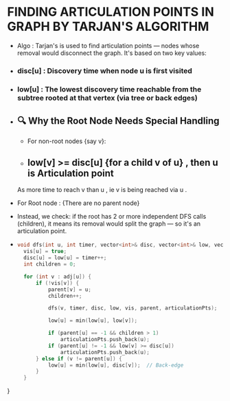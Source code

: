 # FINDING ARTICULATION POINTS IN GRAPH BY TARJAN'S ALGORITHM

- Algo : Tarjan's is used to find articulation points — nodes whose removal would disconnect the graph. It's based on two key values:
- ### disc[u] : Discovery time when node u is first visited
- ### low[u] : The lowest discovery time reachable from the subtree rooted at that vertex (via tree or back edges)

- ## 🔍 Why the Root Node Needs Special Handling
  - For non-root nodes {say v}:
  - ## low[v] >= disc[u] {for a child v of u} , then u is Articulation point
  As more time to reach v than u , ie v is being reached via u .

- For Root node : {There are no parent node}
- Instead, we check: if the root has 2 or more independent DFS calls (children), it means its removal would split the graph — so it's an articulation point.

- ```cpp
  void dfs(int u, int timer, vector<int>& disc, vector<int>& low, vector<bool>& vis, vector<int>& parent, vector<int>& articulationPts) {
    vis[u] = true;
    disc[u] = low[u] = timer++;
    int children = 0;

    for (int v : adj[u]) {
        if (!vis[v]) {
            parent[v] = u;
            children++;

            dfs(v, timer, disc, low, vis, parent, articulationPts);

            low[u] = min(low[u], low[v]);

            if (parent[u] == -1 && children > 1)
                articulationPts.push_back(u);
            if (parent[u] != -1 && low[v] >= disc[u])
                articulationPts.push_back(u);
        } else if (v != parent[u]) {
            low[u] = min(low[u], disc[v]);  // Back-edge
        }
    }
}

  ``` 

